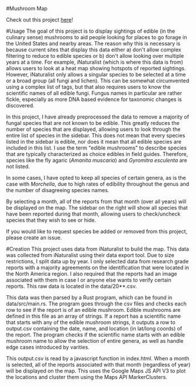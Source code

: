 #Mushroom Map

Check out this project [here](https://andmcadams.github.io/Mushroom-Map/index.html)!

#Usage
The goal of this project is to display sightings of edible (in the culinary sense) mushrooms to aid people looking for places to go forage in the United States and nearby areas. The reason why this is necessary is because current sites that display this data either a) don't allow complex filtering to reduce to edible species or b) don't allow looking over multiple years at a time. For example, iNaturalist (which is where this data is from) allows users to look at a heat map showing hotspots of reported sightings. However, iNaturalist only allows a singular species to be selected at a time or a broad group (all fungi and lichen). This can be somewhat circumvented using a complex list of tags, but that also requires users to know the scientific names of all edible fungi. Fungus names in particular are rather fickle, especially as more DNA based evidence for taxonomic changes is discovered.

In this project, I have already preprocessed the data to remove a majority of fungal species that are not known to be edible. This greatly reduces the number of species that are displayed, allowing users to look through the entire list of species in the sidebar. This does not mean that every species listed in the sidebar is edible, nor does it mean that all edible species are included in this list. I use the term "edible mushrooms" to describe species that are typically characterized as choice edibles in field guides. Therefore, species like the fly agaric (*Amanita muscaria*) and *Gyromitra esculenta* are not listed.

In some cases, I have opted to keep all species of certain genera, as is the case with *Morchella*, due to high rates of edibility throughout the genus and the number of disagreeing species names.

By selecting a month, all of the reports from that month (over all years) will be displayed on the map. The sidebar on the right will show all species that have been reported during that month, allowing users to check/uncheck species that they wish to see or hide.

If you would like to request species be added or removed from this project, please create an issue.

#Creation
This project uses data from iNaturalist to build the map. This data was collected from iNaturalist using their data export tool. Due to size restrictions, I split data up by year. I only selected data from research grade reports with a majority agreements on the identification that were located in the North America region. I also required that the reports had an image associated with them in case I or anyone else wants to verify certain reports. This raw data is located in the data/20\*\*.csv.

This data was then parsed by a Rust program, which can be found in data/src/main.rs. The program goes through the csv files and checks each row to see if the report is of an edible mushroom. Edible mushrooms are defined in this file as an array of strings. If a report has a scientific name that starts with any of the edible mushroom strings, it outputs a row to output.csv containing the date, name, and location (in lat/long coords) of the report. The program checks if the scientific name starts with an edible mushroom name to allow the selection of entire genera, as well as handle edge cases introduced by varities.

This output.csv is read by a javascript function in index.html. When a month is selected, all of the reports associated with that month (regardless of year) will be displayed on the map. This uses the Google Maps JS API V3 to plot the locations and cluster them using the Maps API MarkerClusters.